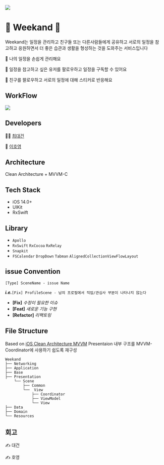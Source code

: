 [![](https://i.imgur.com/yArwEjd.png)](https://apple.co/3BHGgec)

#  🐳 Weekand 🐳 

Weekand는 일정을 관리하고 친구들 또는 다른사람들에게 공유하고 서로의 일정을 참고하고 응원하면서 더 좋은 습관과 생활을 형성하는 것을 도와주는 서비스입니다

🐋 나의 일정을 손쉽게 관리해요

🐋 일정을 참고하고 싶은 유저를 팔로우하고 일정을 구독할 수 있어요

🐋 친구를 팔로우하고 서로의 일정에 대해 스티커로 반응해요

## WorkFlow
![](https://i.imgur.com/tUK8JRn.jpg)


## Developers
🧑‍💻 [최대건](https://github.com/ChoiysApple)

🐹 [이호영](https://github.com/llghdud921)
 

## Architecture
Clean Architecture + MVVM-C 

## Tech Stack
- iOS 14.0+
- UIKit
- RxSwift

## Library
- `Apollo`
- `RxSwift` `RxCocoa` `RxRelay`
- `Snapkit`
- `FSCalendar` `DropDown` `Tabman` `AlignedCollectionViewFlowLayout`

## issue Convention
```
[Type] SceneName - issue Name
```
***i.e.***`[Fix] ProfileScene - 남의 프로필에서 직업/관심사 부분이 나타나지 않는다`
- **[Fix]** *수정이 필요한 이슈*
- **[Feat]** *새로운 기능 구현*
- **[Refactor]** *리팩토링*

## File Structure
Based on [iOS Clean Architecture MVVM](https://github.com/kudoleh/iOS-Clean-Architecture-MVVM)
Presentaion 내부 구조를 MVVM-Coordinator에 사용하기 쉽도록 재구성
```
Weekand
├── Networking
├── Application
├── Base
├── Presentation
    └── Scene
        ├── Common
        └──  View
            ├── Coordinator
            ├── ViewModel
            └── View
├── Data
├── Domain
└── Resources
```

## 회고

✍️ 대건

✍️ 호영
